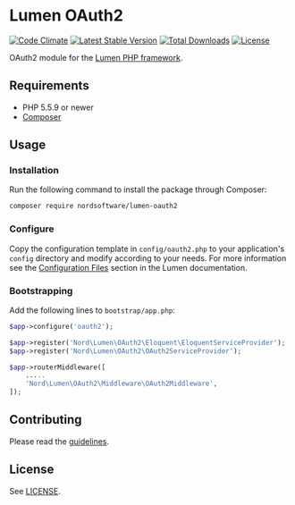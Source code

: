 # Lumen OAuth2

[![Code Climate](https://codeclimate.com/github/nordsoftware/lumen-oauth2/badges/gpa.svg)](https://codeclimate.com/github/nordsoftware/lumen-oauth2)
[![Latest Stable Version](https://poser.pugx.org/nordsoftware/lumen-oauth2/version)](https://packagist.org/packages/nordsoftware/lumen-oauth2) 
[![Total Downloads](https://poser.pugx.org/nordsoftware/lumen-oauth2/downloads)](https://packagist.org/packages/nordsoftware/lumen-oauth2)
[![License](https://img.shields.io/badge/license-MIT-blue.svg)](LICENSE)

OAuth2 module for the [Lumen PHP framework](http://lumen.laravel.com/).

## Requirements

- PHP 5.5.9 or newer
- [Composer](http://getcomposer.org)

## Usage

### Installation

Run the following command to install the package through Composer:

```sh
composer require nordsoftware/lumen-oauth2
```

### Configure

Copy the configuration template in `config/oauth2.php` to your application's `config` directory and modify according to your needs. For more information see the [Configuration Files](http://lumen.laravel.com/docs/configuration#configuration-files) section in the Lumen documentation.

### Bootstrapping

Add the following lines to ```bootstrap/app.php```:

```php
$app->configure('oauth2');
```

```php
$app->register('Nord\Lumen\OAuth2\Eloquent\EloquentServiceProvider');
$app->register('Nord\Lumen\OAuth2\OAuth2ServiceProvider');
```

```php
$app->routerMiddleware([
	.....
	'Nord\Lumen\OAuth2\Middleware\OAuth2Middleware',
]);
```

## Contributing

Please read the [guidelines](.github/CONTRIBUTING.md).

## License

See [LICENSE](LICENSE).
